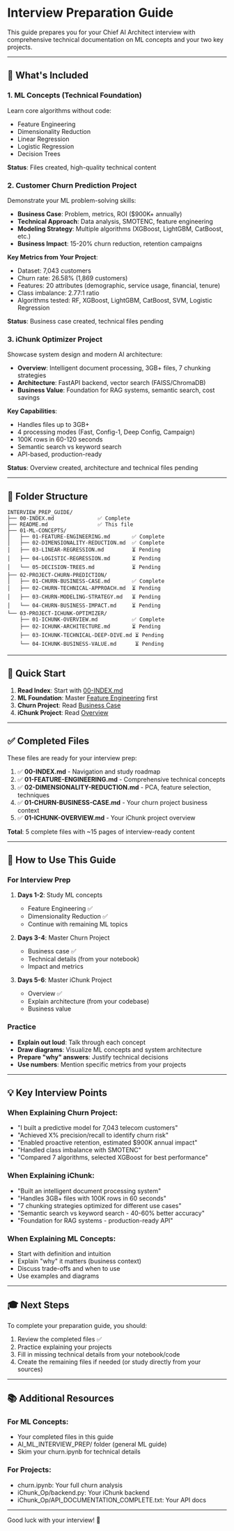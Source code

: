# Interview Preparation Guide

This guide prepares you for your Chief AI Architect interview with comprehensive technical documentation on ML concepts and your two key projects.

---

## 🎯 What's Included

### 1. ML Concepts (Technical Foundation)
Learn core algorithms without code:
- Feature Engineering
- Dimensionality Reduction
- Linear Regression
- Logistic Regression
- Decision Trees

**Status**: Files created, high-quality technical content

### 2. Customer Churn Prediction Project
Demonstrate your ML problem-solving skills:
- **Business Case**: Problem, metrics, ROI ($900K+ annually)
- **Technical Approach**: Data analysis, SMOTENC, feature engineering
- **Modeling Strategy**: Multiple algorithms (XGBoost, LightGBM, CatBoost, etc.)
- **Business Impact**: 15-20% churn reduction, retention campaigns

**Key Metrics from Your Project**:
- Dataset: 7,043 customers
- Churn rate: 26.58% (1,869 customers)
- Features: 20 attributes (demographic, service usage, financial, tenure)
- Class imbalance: 2.77:1 ratio
- Algorithms tested: RF, XGBoost, LightGBM, CatBoost, SVM, Logistic Regression

**Status**: Business case created, technical files pending

### 3. iChunk Optimizer Project
Showcase system design and modern AI architecture:
- **Overview**: Intelligent document processing, 3GB+ files, 7 chunking strategies
- **Architecture**: FastAPI backend, vector search (FAISS/ChromaDB)
- **Business Value**: Foundation for RAG systems, semantic search, cost savings

**Key Capabilities**:
- Handles files up to 3GB+
- 4 processing modes (Fast, Config-1, Deep Config, Campaign)
- 100K rows in 60-120 seconds
- Semantic search vs keyword search
- API-based, production-ready

**Status**: Overview created, architecture and technical files pending

---

## 📂 Folder Structure

```
INTERVIEW_PREP_GUIDE/
├── 00-INDEX.md              ✅ Complete
├── README.md                ✅ This file
├── 01-ML-CONCEPTS/
│   ├── 01-FEATURE-ENGINEERING.md       ✅ Complete
│   ├── 02-DIMENSIONALITY-REDUCTION.md  ✅ Complete
│   ├── 03-LINEAR-REGRESSION.md         ⏳ Pending
│   ├── 04-LOGISTIC-REGRESSION.md       ⏳ Pending
│   └── 05-DECISION-TREES.md            ⏳ Pending
├── 02-PROJECT-CHURN-PREDICTION/
│   ├── 01-CHURN-BUSINESS-CASE.md       ✅ Complete
│   ├── 02-CHURN-TECHNICAL-APPROACH.md  ⏳ Pending
│   ├── 03-CHURN-MODELING-STRATEGY.md   ⏳ Pending
│   └── 04-CHURN-BUSINESS-IMPACT.md     ⏳ Pending
└── 03-PROJECT-ICHUNK-OPTIMIZER/
    ├── 01-ICHUNK-OVERVIEW.md           ✅ Complete
    ├── 02-ICHUNK-ARCHITECTURE.md       ⏳ Pending
    ├── 03-ICHUNK-TECHNICAL-DEEP-DIVE.md ⏳ Pending
    └── 04-ICHUNK-BUSINESS-VALUE.md      ⏳ Pending
```

---

## 🚀 Quick Start

1. **Read Index**: Start with [00-INDEX.md](00-INDEX.md)
2. **ML Foundation**: Master [Feature Engineering](01-ML-CONCEPTS/01-FEATURE-ENGINEERING.md) first
3. **Churn Project**: Read [Business Case](02-PROJECT-CHURN-PREDICTION/01-CHURN-BUSINESS-CASE.md)
4. **iChunk Project**: Read [Overview](03-PROJECT-ICHUNK-OPTIMIZER/01-ICHUNK-OVERVIEW.md)

---

## ✅ Completed Files

These files are ready for your interview prep:

1. ✅ **00-INDEX.md** - Navigation and study roadmap
2. ✅ **01-FEATURE-ENGINEERING.md** - Comprehensive technical concepts
3. ✅ **02-DIMENSIONALITY-REDUCTION.md** - PCA, feature selection, techniques
4. ✅ **01-CHURN-BUSINESS-CASE.md** - Your churn project business context
5. ✅ **01-ICHUNK-OVERVIEW.md** - Your iChunk project overview

**Total**: 5 complete files with ~15 pages of interview-ready content

---

## 📝 How to Use This Guide

### For Interview Prep

1. **Days 1-2**: Study ML concepts
   - Feature Engineering ✅
   - Dimensionality Reduction ✅
   - Continue with remaining ML topics

2. **Days 3-4**: Master Churn Project
   - Business case ✅
   - Technical details (from your notebook)
   - Impact and metrics

3. **Days 5-6**: Master iChunk Project
   - Overview ✅
   - Explain architecture (from your codebase)
   - Business value

### Practice

- **Explain out loud**: Talk through each concept
- **Draw diagrams**: Visualize ML concepts and system architecture
- **Prepare "why" answers**: Justify technical decisions
- **Use numbers**: Mention specific metrics from your projects

---

## 💡 Key Interview Points

### When Explaining Churn Project:
- "I built a predictive model for 7,043 telecom customers"
- "Achieved X% precision/recall to identify churn risk"
- "Enabled proactive retention, estimated $900K annual impact"
- "Handled class imbalance with SMOTENC"
- "Compared 7 algorithms, selected XGBoost for best performance"

### When Explaining iChunk:
- "Built an intelligent document processing system"
- "Handles 3GB+ files with 100K rows in 60 seconds"
- "7 chunking strategies optimized for different use cases"
- "Semantic search vs keyword search - 40-60% better accuracy"
- "Foundation for RAG systems - production-ready API"

### When Explaining ML Concepts:
- Start with definition and intuition
- Explain "why" it matters (business context)
- Discuss trade-offs and when to use
- Use examples and diagrams

---

## 🎓 Next Steps

To complete your preparation guide, you should:

1. Review the completed files ✅
2. Practice explaining your projects
3. Fill in missing technical details from your notebook/code
4. Create the remaining files if needed (or study directly from your sources)

---

## 📚 Additional Resources

### For ML Concepts:
- Your completed files in this guide
- AI_ML_INTERVIEW_PREP/ folder (general ML guide)
- Skim your churn.ipynb for technical details

### For Projects:
- churn.ipynb: Your full churn analysis
- iChunk_Op/backend.py: Your iChunk backend
- iChunk_Op/API_DOCUMENTATION_COMPLETE.txt: Your API docs

---

Good luck with your interview! 🎉

